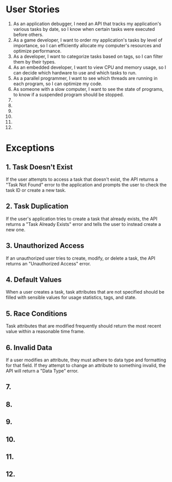 # User Stories
1. As an application debugger, I need an API that tracks my application's various tasks by date, so I know when certain tasks were executed before others.
2. As a game developer, I want to order my application's tasks by level of importance, so I can efficiently allocate my computer's resources and optimize performance.
3. As a developer, I want to categorize tasks based on tags, so I can filter them by their types.
4. As an embedded developer, I want to view CPU and memory usage, so I can decide which hardware to use and which tasks to run.
5. As a parallel programmer, I want to see which threads are running in each program, so I can optimize my code.
6. As someone with a slow computer, I want to see the state of programs, to know if a suspended program should be stopped.
7. 
8. 
9. 
10. 
11. 
12. 

# Exceptions
## 1. Task Doesn't Exist
If the user attempts to access a task that doesn't exist, the API returns a "Task Not Found" error to the application and prompts the user to check the task ID or create a new task.
## 2. Task Duplication 
If the user's application tries to create a task that already exists, the API returns a "Task Already Exists" error and tells the user to instead create a new one.
## 3. Unauthorized Access
If an unauthorized user tries to create, modify, or delete a task, the API returns an "Unauthorized Access" error.
## 4. Default Values
When a user creates a task, task attributes that are not specified should be filled with sensible values for usage statistics, tags, and state.
## 5. Race Conditions
Task attributes that are modified frequently should return the most recent value within a reasonable time frame.
## 6. Invalid Data
If a user modifies an attribute, they must adhere to data type and formatting for that field. If they attempt to change an attribute to something invalid, the API will return a "Data Type" error.
## 7. 
## 8. 
## 9. 
## 10. 
## 11. 
## 12. 
